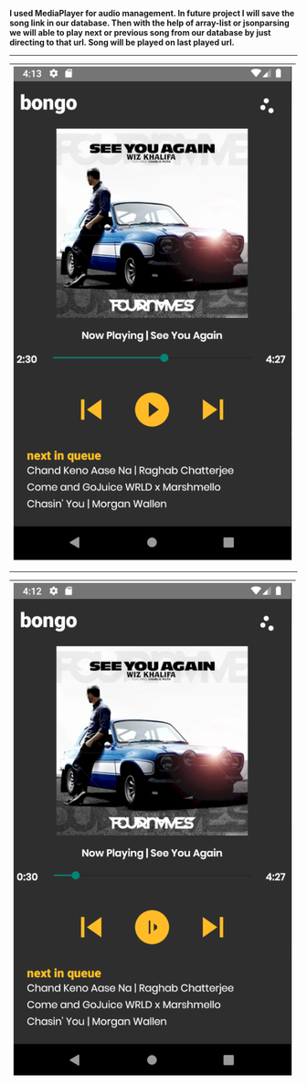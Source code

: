**I used MediaPlayer for audio management. In future project I will save the song link in our database. Then with the help of array-list or jsonparsing we will able to play next or previous song from our database by just directing to that url. Song will be played on last played url.**
** **
| ![Playing Audio](https://github.com/FakhrulASA/BongoTestPlayer/blob/master/1.png) | 
|:--:| 
** **
| ![Audio Paused](https://github.com/FakhrulASA/BongoTestPlayer/blob/master/2.png) | 
|:--:| 
